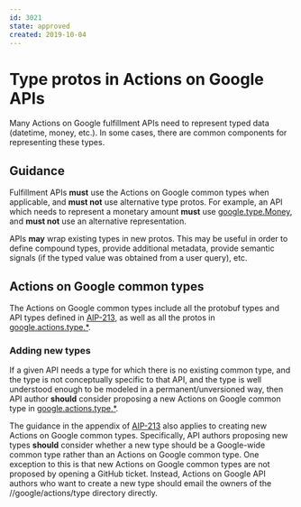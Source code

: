 ```yaml
---
id: 3021
state: approved
created: 2019-10-04
---
```


# Type protos in Actions on Google APIs

Many Actions on Google fulfillment APIs need to represent typed data (datetime,
money, etc.). In some cases, there are common components for representing these
types.

## Guidance

Fulfillment APIs **must** use the Actions on Google common types when
applicable, and **must not** use alternative type protos. For example, an API
which needs to represent a monetary amount **must** use
[google.type.Money][money], and **must not** use an alternative representation.

APIs **may** wrap existing types in new protos. This may be useful in order to
define compound types, provide additional metadata, provide semantic signals
(if the typed value was obtained from a user query), etc.

## Actions on Google common types

The Actions on Google common types include all the protobuf types and API types
defined in [AIP-213][], as well as all the protos in
[google.actions.type.\*][actions-type].

### Adding new types

If a given API needs a type for which there is no existing common type, and the
type is not conceptually specific to that API, and the type is well understood
enough to be modeled in a permanent/unversioned way, then API author **should**
consider proposing a new Actions on Google common type in
[google.actions.type.\*][actions-type].

The guidance in the appendix of [AIP-213][] also applies to creating new
Actions on Google common types. Specifically, API authors proposing new types
**should** consider whether a new type should be a Google-wide common type
rather than an Actions on Google common type. One exception to this is that new
Actions on Google common types are not proposed by opening a GitHub ticket.
Instead, Actions on Google API authors who want to create a new type should
email the owners of the //google/actions/type directory directly.

<!-- prettier-ignore-start -->
[aip-213]: ../0213.md
[date]: https://github.com/googleapis/api-common-protos/tree/master/google/type/date.proto
[timeofday]: https://github.com/googleapis/api-common-protos/tree/master/google/type/timeofday.proto
[duration]: https://github.com/protocolbuffers/protobuf/tree/master/src/google/protobuf/duration.proto
[money]: https://github.com/googleapis/api-common-protos/tree/master/google/type/money.proto
[postaladdress]: https://github.com/googleapis/api-common-protos/tree/master/google/type/postal_address.proto
[type]: https://github.com/googleapis/api-common-protos/tree/master/google/type/
[actions-type]: https://github.com/googleapis/googleapis/tree/master/google/actions/type/
<!-- prettier-ignore-end -->
